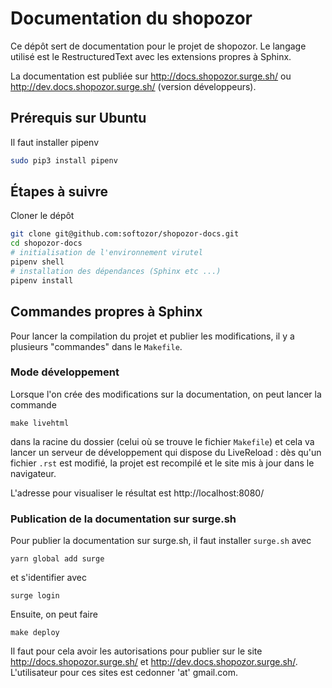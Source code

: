 # Documentation du shopozor

Ce dépôt sert de documentation pour le projet de shopozor. Le langage utilisé
est le RestructuredText avec les extensions propres à Sphinx.

La documentation est publiée sur http://docs.shopozor.surge.sh/ ou http://dev.docs.shopozor.surge.sh/ (version développeurs).

## Prérequis sur Ubuntu

Il faut installer pipenv

```bash
sudo pip3 install pipenv
```

## Étapes à suivre

Cloner le dépôt

```bash
git clone git@github.com:softozor/shopozor-docs.git
cd shopozor-docs
# initialisation de l'environnement virutel
pipenv shell
# installation des dépendances (Sphinx etc ...)
pipenv install
```

## Commandes propres à Sphinx

Pour lancer la compilation du projet et publier les modifications, il y a plusieurs "commandes" dans le `Makefile`.

### Mode développement

Lorsque l'on crée des modifications sur la documentation, on peut lancer la commande 

```
make livehtml
```

dans la racine du dossier (celui où se trouve le fichier `Makefile`) et cela va lancer un serveur de développement qui dispose du LiveReload : dès qu'un fichier `.rst` est modifié, la projet est recompilé et le site mis à jour dans le navigateur.

L'adresse pour visualiser le résultat est http://localhost:8080/

### Publication de la documentation sur surge.sh

Pour publier la documentation sur surge.sh, il faut installer `surge.sh` avec 

```
yarn global add surge
```

et s'identifier avec 

```
surge login
```

Ensuite, on peut faire 

```
make deploy
```

Il faut pour cela avoir les autorisations pour publier sur le site  http://docs.shopozor.surge.sh/ et  http://dev.docs.shopozor.surge.sh/. L'utilisateur pour ces sites est cedonner 'at' gmail.com.

